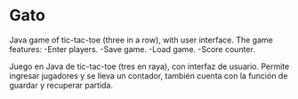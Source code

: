 # Gato
Java game of tic-tac-toe (three in a row), with user interface. The game features: -Enter players. -Save game. -Load game. -Score counter.

Juego en Java de tic-tac-toe (tres en raya), con interfaz de usuario. Permite ingresar jugadores y se lleva un contador, 
también cuenta con la función de guardar y recuperar partida.

